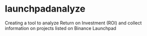 # launchpadanalyze
Creating a tool to analyze Return on Investment (ROI) and collect information on projects listed on Binance Launchpad
